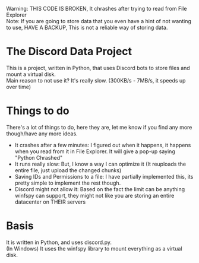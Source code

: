 Warning: THIS CODE IS BROKEN, It chrashes after trying to read from File Explorer</br>
‎Note: If you are going to store data that you even have a hint of not wanting to use, HAVE A BACKUP, This is not a reliable way of storing data.
# The Discord Data Project
This is a project, written in Python, that uses Discord bots to store files and mount a virtual disk. </br>
Main reason to not use it? It's really slow. (300KB/s - 7MB/s, it speeds up over time)
# Things to do
There's a lot of things to do, here they are, let me know if you find any more though/have any more ideas.
* It crashes after a few minutes: I figured out when it happens, it happens when you read from it in File Explorer. It will give a pop-up saying "Python Chrashed"
* It runs really slow: But, I know a way I can optimize it (It reuploads the entire file, just upload the changed chunks)
* Saving IDs and Permissions to a file: I have partially implemented this, its pretty simple to implement the rest though.
* Discord might not allow it: Based on the fact the limit can be anything winfspy can support, they might not like you are storing an entire datacenter on THEIR servers
# Basis
It is written in Python, and uses discord.py. </br>
(In Windows) It uses the winfspy library to mount everything as a virtual disk.
